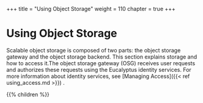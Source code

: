 +++
title = "Using Object Storage"
weight = 110
chapter = true
+++


# Using Object Storage
Scalable object storage is composed of two parts: the object storage gateway and the object storage backend. This section explains storage and how to access it.The object storage gateway (OSG) receives user requests and authorizes these requests using the Eucalyptus identity services. For more information about identity services, see [Managing Access]({{< ref using_access.md >}}) . 



{{% children %}}
